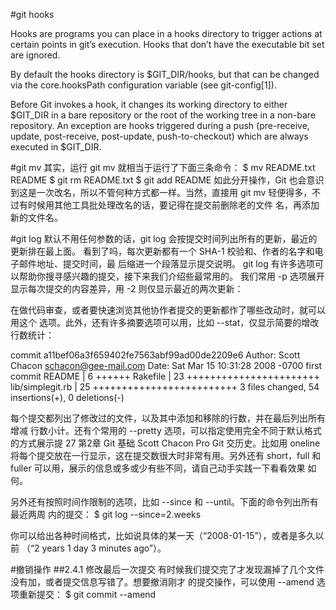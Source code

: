 #git hooks

Hooks are programs you can place in a hooks directory to trigger actions at certain points in git’s execution. Hooks that don’t have the executable bit set are ignored.

By default the hooks directory is $GIT_DIR/hooks, but that can be changed via the core.hooksPath configuration variable (see git-config[1]).

Before Git invokes a hook, it changes its working directory to either $GIT_DIR in a bare repository or the root of the working tree in a non-bare repository. An exception are hooks triggered during a push (pre-receive, update, post-receive, post-update, push-to-checkout) which are always executed in $GIT_DIR.

#git mv
其实，运行 git mv 就相当于运行了下面三条命令：
$ mv README.txt README
$ git rm README.txt
$ git add README
如此分开操作，Git 也会意识到这是一次改名，所以不管何种方式都一样。当然，直接用
git mv 轻便得多，不过有时候用其他工具批处理改名的话，要记得在提交前删除老的文件
名，再添加新的文件名。


#git log
默认不用任何参数的话，git log 会按提交时间列出所有的更新，最近的更新排在最上面。
看到了吗，每次更新都有一个 SHA-1 校验和、作者的名字和电子邮件地址、提交时间，最
后缩进一个段落显示提交说明。
git log 有许多选项可以帮助你搜寻感兴趣的提交，接下来我们介绍些最常用的。
我们常用 -p 选项展开显示每次提交的内容差异，用 -2 则仅显示最近的两次更新：

在做代码审查，或者要快速浏览其他协作者提交的更新都作了哪些改动时，就可以用这个
选项。此外，还有许多摘要选项可以用，比如 --stat，仅显示简要的增改行数统计：


commit a11bef06a3f659402fe7563abf99ad00de2209e6
Author: Scott Chacon <schacon@gee-mail.com>
Date: Sat Mar 15 10:31:28 2008 -0700
first commit
README | 6 ++++++
Rakefile | 23 +++++++++++++++++++++++
lib/simplegit.rb | 25 +++++++++++++++++++++++++
3 files changed, 54 insertions(+), 0 deletions(-)

每个提交都列出了修改过的文件，以及其中添加和移除的行数，并在最后列出所有增减
行数小计。还有个常用的 --pretty 选项，可以指定使用完全不同于默认格式的方式展示提
27
第2章 Git 基础 Scott Chacon Pro Git
交历史。比如用 oneline 将每个提交放在一行显示，这在提交数很大时非常有用。另外还有
short，full 和 fuller 可以用，展示的信息或多或少有些不同，请自己动手实践一下看看效果
如何。


另外还有按照时间作限制的选项，比如 --since 和 --until。下面的命令列出所有最近两周
内的提交：
$ git log --since=2.weeks

你可以给出各种时间格式，比如说具体的某一天（“2008-01-15”），或者是多久以前
（“2 years 1 day 3 minutes ago”）。

#撤销操作
##2.4.1 修改最后一次提交
有时候我们提交完了才发现漏掉了几个文件没有加，或者提交信息写错了。想要撤消刚才
的提交操作，可以使用 --amend 选项重新提交：
$ git commit --amend

